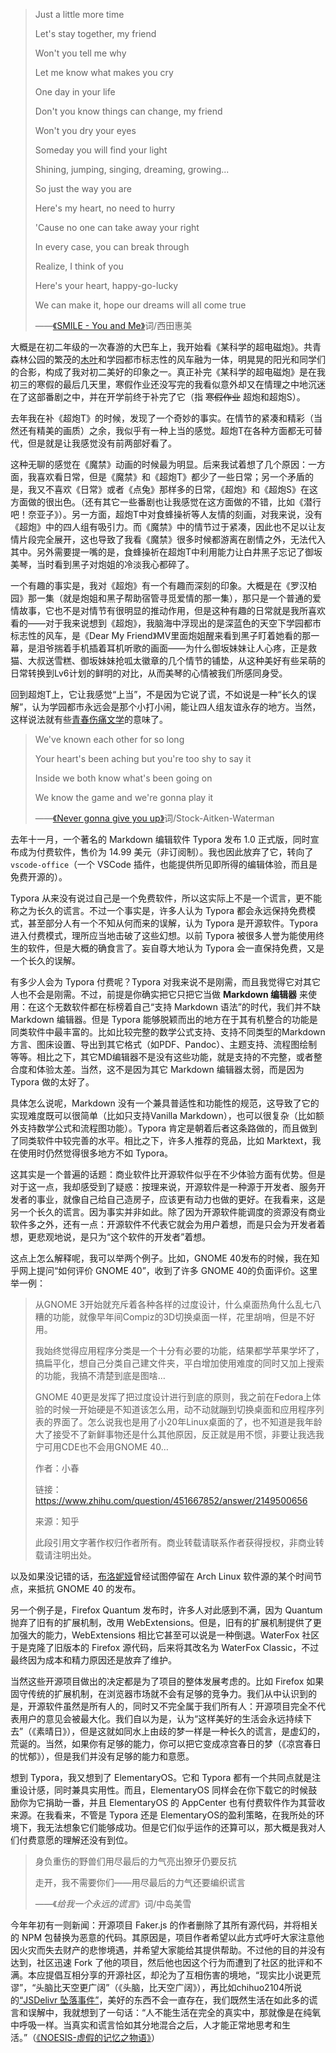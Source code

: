 > Just a little more time
>
>
> Let's stay together, my friend
>
>
> Won't you tell me why
>
>
> Let me know what makes you cry
>
> One day in your life
>
>
> Don't you know things can change, my friend
>
>
> Won't you dry your eyes
>
>
> Someday you will find your light
>
>
> Shining, jumping, singing, dreaming, growing...
>
>
> So just the way you are
>
>
> Here's my heart, no need to hurry
>
>
> 'Cause no one can take away your right
>
>
> In every case, you can break through
>
>
> Realize, I think of you
>
>
> Here's your heart, happy-go-lucky
>
>
> We can make it, hope our dreams will all come true
>
>
> ——[《SMILE - You and Me》](https://zh.moegirl.org.cn/SMILE_-You%26Me-)词/西田惠美

大概是在初二年级的一次春游的大巴车上，我开始看《某科学的超电磁炮》。共青森林公园的繁茂的[木叶](https://baike.baidu.com/item/%E8%AF%B4%E2%80%9C%E6%9C%A8%E5%8F%B6%E2%80%9D)和学园都市标志性的风车融为一体，明晃晃的阳光和同学们的合影，构成了我对初二美好的印象之一。真正补完《某科学的超电磁炮》是在我初三的寒假的最后几天里，寒假作业还没写完的我看似意外却又在情理之中地沉迷在了这部番剧之中，并在开学前终于补完了它（指 ~~寒假作业~~ 超炮和超炮S）。

去年我在补《超炮T》的时候，发现了一个奇妙的事实。在情节的紧凑和精彩（当然还有精美的画质）之余，我似乎有一种上当的感觉。超炮T在各种方面都无可替代，但是就是让我感觉没有前两部好看了。

这种无聊的感觉在《魔禁》动画的时候最为明显。后来我试着想了几个原因：一方面，我喜欢看日常，但是《魔禁》和《超炮T》都少了一些日常；另一个矛盾的是，我又不喜欢《日常》或者《点兔》那样多的日常，《超炮》和《超炮S》在这方面做的很出色。（还有其它一些番剧也让我感觉在这方面做的不错，比如《潜行吧！奈亚子》）。另一方面，超炮T中对食蜂操祈等人友情的刻画，对我来说，没有《超炮》中的四人组有吸引力。而《魔禁》中的情节过于紧凑，因此也不足以让友情片段完全展开，这也导致了我看《魔禁》很多时候都游离在剧情之外，无法代入其中。另外需要提一嘴的是，食蜂操祈在超炮T中利用能力让白井黑子忘记了御坂美琴，当时看到黑子对炮姐的冷淡我心都碎了。

一个有趣的事实是，我对《超炮》有一个有趣而深刻的印象。大概是在《罗汉柏园》那一集（就是炮姐和黑子帮助宿管寻觅爱情的那一集），那只是一个普通的爱情故事，它也不是对情节有很明显的推动作用，但是这种有趣的日常就是我所喜欢看的——对于我来说想到《超炮》，我脑海中浮现出的是深蓝色的天空下学园都市标志性的风车，是《Dear My Friend》MV里面炮姐醒来看到黑子盯着她看的那一幕，是泪爷揣着手机插着耳机听歌的画面——为什么御坂妹妹让人心疼，正是救猫、大叔送雪糕、御坂妹妹抢呱太徽章的几个情节的铺垫，从这种美好有些呆萌的日常转换到Lv6计划的鲜明的对比，从而美琴的心情被我们所感同身受。

回到超炮T上，它让我感觉“上当”，不是因为它说了谎，不如说是一种“长久的误解”，认为学园都市永远会是那个小打小闹，能让四人组友谊永存的地方。当然，这样说法就有些[青春伤痛文学](https://www.zhihu.com/question/449383880/answer/2206641387)的意味了。

> We've known each other for so long
>
>
> Your heart's been aching but you're too shy to say it
>
>
> Inside we both know what's been going on
>
>
> We know the game and we're gonna play it
>
>
> ——[《Never gonna give you up》](https://zh.moegirl.org.cn/Never_Gonna_Give_You_Up)词/Stock-Aitken-Waterman

去年十一月，一个著名的 Markdown 编辑软件 Typora 发布 1.0 正式版，同时宣布成为付费软件，售价为 14.99 美元（非订阅制）。我也因此放弃了它，转向了 ``vscode-office``（一个 VSCode 插件，也能提供所见即所得的编辑体验，而且是免费开源的）。

Typora 从来没有说过自己是一个免费软件，所以这实际上不是一个谎言，更不能称之为长久的谎言。不过一个事实是，许多人认为 Typora 都会永远保持免费模式，甚至部分人有一个不知从何而来的误解，认为 Typora 是开源软件。Typora 进入付费模式，理所应当地击破了这些幻想。以前 Typora 被很多人誉为能使用终生的软件，但是大概的确食言了。妄自尊大地认为 Typora 会一直保持免费，又是一个长久的误解。

有多少人会为 Typora 付费呢？Typora 对我来说不是刚需，而且我觉得它对其它人也不会是刚需。不过，前提是你确实把它只把它当做 **Markdown 编辑器** 来使用：在这个无数软件都在标榜着自己“支持 Markdown 语法”的时代，我们并不缺 Markdown 编辑器。但是 Typora 能够脱颖而出的地方在于其有机整合的功能是同类软件中最丰富的。比如比较完整的数学公式支持、支持不同类型的Markdown方言、图床设置、导出到其它格式（如PDF、Pandoc）、主题支持、流程图绘制等等。相比之下，其它MD编辑器不是没有这些功能，就是支持的不完整，或者整合度和体验太差。当然，这不是因为其它 Markdown 编辑器太弱，而是因为 Typora 做的太好了。

具体怎么说呢，Markdown 没有一个兼具普适性和功能性的规范，这导致了它的实现难度既可以很简单（比如只支持Vanilla Markdown），也可以很复杂（比如额外支持数学公式和流程图功能）。Typora 肯定是朝着后者这条路做的，而且做到了同类软件中较完善的水平。相比之下，许多人推荐的竞品，比如 Marktext，我在使用时仍然觉得很多地方不如 Typora。

这其实是一个普遍的话题：商业软件比开源软件似乎在不少体验方面有优势。但是对于这一点，我却感受到了疑惑：按理来说，开源软件是一种源于开发者、服务开发者的事业，就像自己给自己造房子，应该更有动力也做的更好。在我看来，这是另一个长久的谎言。因为事实并非如此。除了因为开源软件能调度的资源没有商业软件多之外，还有一点：开源软件不代表它就会为用户着想，而是只会为开发者着想，更悲观地说，是只为“这个软件的开发者”着想。

这点上怎么解释呢，我可以举两个例子。比如，GNOME 40发布的时候，我在知乎网上提问“如何评价 GNOME 40”，收到了许多 GNOME 40的负面评价。这里举一例：

> 从GNOME 3开始就充斥着各种各样的过度设计，什么桌面热角什么乱七八糟的功能，就像早年间Compiz的3D切换桌面一样，花里胡哨，但是不好用。
>
> 我始终觉得应用程序分类是一个十分有必要的功能，结果都学苹果学坏了，搞扁平化，想自己分类自己建文件夹，平白增加使用难度的同时又加上搜索的功能，我搞不清楚到底是图啥…
>
> GNOME 40更是发挥了把过度设计进行到底的原则，我之前在Fedora上体验的时候一开始硬是不知道该怎么用，动不动就蹦到切换桌面和应用程序列表的界面了。怎么说我也是用了小20年Linux桌面的了，也不知道是我年龄大了接受不了新鲜事物还是什么其他原因，反正就是用不惯，非要让我选我宁可用CDE也不会用GNOME 40…
>
> 作者：小春
>
>
> 链接：https://www.zhihu.com/question/451667852/answer/2149500656
>
>
> 来源：知乎
>
>
> 此段引用文字著作权归作者所有。商业转载请联系作者获得授权，非商业转载请注明出处。

以及如果没记错的话，[布洛妮娅](https://margaret-zhang.github.io/)曾经试图停留在 Arch Linux 软件源的某个时间节点，来抵抗 GNOME 40 的发布。

另一个例子是，Firefox Quantum 发布时，许多人对此感到不满，因为 Quantum 抛弃了旧有的扩展机制，改用 WebExtensions。但是，旧有的扩展机制提供了更加强大的能力，WebExtensions 相比它甚至可以说是一种倒退。WaterFox 社区于是克隆了旧版本的 Firefox 源代码，后来将其改名为 WaterFox Classic，不过最终因为成本和精力原因还是放弃了维护。

当然这些开源项目做出的决定都是为了项目的整体发展考虑的。比如 Firefox 如果固守传统的扩展机制，在浏览器市场就不会有足够的竞争力。我们从中认识到的是，开源软件虽然是所有人的，同时又不完全属于我们所有人：开源项目完全不代表用户的意见会被最大化。我们自以为是，认为“这样美好的生活会永远持续下去”（《素晴日》），但是这就如同水上由歧的梦一样是一种长久的谎言，是虚幻的，荒诞的。当然，如果你有足够的能力，你可以把它变成凉宫春日的梦（《凉宫春日的忧郁》），但是我们并没有足够的能力和意愿。

想到 Typora，我又想到了 ElementaryOS。它和 Typora 都有一个共同点就是注重设计感，同时兼具实用性。而且，ElementaryOS 同样会在你下载它的时候鼓励你为它捐助一番，并且 ElementaryOS 的 AppCenter 也有付费软件作为其营收来源。在我看来，不管是 Typora 还是 ElementaryOS的盈利策略，在我所处的环境下，我无法想象它们能够成功。但是它们似乎运作的还算可以，那大概是我对人们付费意愿的理解还没有到位。

> 身负重伤的野兽们用尽最后的力气亮出獠牙仍要反抗
>
>
> 走开，我不需要你们——用尽最后的力气还要编织谎言
>
>
> ——《*给我一个永远的谎言*》词/中岛美雪

今年年初有一则新闻：开源项目 Faker.js 的作者删除了其所有源代码，并将相关的 NPM 包替换为恶意的代码。其原因是，项目作者希望以此方式呼吁大家注意他因火灾而失去财产的悲惨境遇，并希望大家能给其提供帮助。不过他的目的并没有达到，社区迅速 Fork 了他的项目，然后他也因这个行为而遭到了社区的批评和不满。本应提倡互相分享的开源社区，却沦为了互相伤害的境地，“现实比小说更荒谬”，“头脑比天空更广阔”（《头脑，比天空广阔》），再比如chihuo2104所说的[“JSDelivr 坠落事件”](https://blog.chihuo2104.dev/newcdn-unpkg-ghraw/)，美好的东西不会一直存在，我们既然生活在如此多的谎言和误解中，我就想到了一句话：“人不能生活在完全的真实中，那就像是在纯氧中呼吸一样。当真实和谎言恰如其分地混合之后，人才能正常地思考和生活。”（[《NOESIS-虚假的记忆之物语》](https://store.steampowered.com/app/1246020)）


